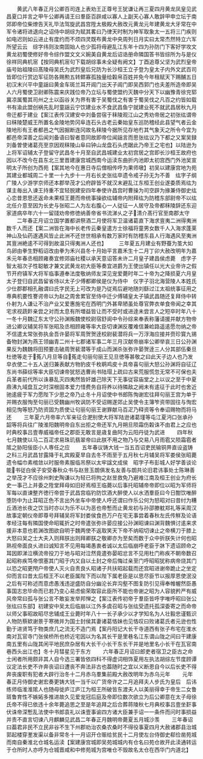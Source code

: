 <!-- { "loadSidebar": true } -->
　　黄武八年春正月公卿百司连上表劝王正尊号王犹谦让再三夏四月黄龙凤皇见武昌夏口并言之甲午公卿再请王曰羣臣百辟咸以寡人上副天心寡人敢辞甲申立坛于南郊即帝位柴燎告天礼毕法驾旋武昌宫陞太极殿大赦改元黄龙元年建黄龙大牙常在中军令诸将进退向之诏侍中胡综为赋其畧曰乃律天时制为神军取象太一五将三门疾则如电迟则如云进止有度约而不烦四灵既布黄龙中央周列日月实曰太常杰然特立六军所望云云　综字纬则汝南固始人也少孤将毋避乱江东年十四为孙防门下客好学攻文黄龙初蜀使修好帝令综作盟文文义婉美自黄龙后诏诰册命隣国答书皆综所为与是仪徐祥同典机宻【按同典机宻句下载胡综事未全疑有阙文】丁酉追尊父坚为武烈皇帝庙号始祖陵曰髙陵母吴氏为武烈皇后兄防为长沙桓王立子登为皇太子内外文武百司皆即位行赏边军征防各赐勲五转鳏寡孤独量给糓帛百姓并免今年租赋天下赐酺五日初汉末兴平中童謡曰黄金车斑兰耳开阊门出天子阊门即吴西郭门也夫差所造帝即吴人六月蜀使卫尉卿陈震来庆践位帝乃立坛与蜀使盟约灭魏中分天下以幽豫青徐兖郓冀凉属蜀其司州之土以函谷关为界有害于吴蜀伐之有害于蜀吴伐之凡百之约皆如载书有渝此盟创祸先乱时童謡云宁饮建业水不食武昌鱼宁就建业死不就武昌居秋九月帝迁都于建业【案江表传汉建安中刘备尝宿于秣陵观江山之秀劝帝居之初张纮谓帝曰秣陵楚威王所置名金陵地势冈阜连石头古老云秦始皇东巡防稽经此县望气者云金陵地形有王者都邑之气因掘断连冈故名秣陵今据所见存地冇其气象天之所令今宜为都邑帝深善之后闻刘备语曰智者意同故即帝位闻謡言而思张纮议乃下都之又案吴録刘备曽使诸葛亮至京因观秣陵山阜曰钟山龙盘石头虎踞此乃帝王之宅也】以陆逊为上将军诏辅太子登留守武昌冬十月至自武昌城建业太初宫居之宫即长沙桓王故府也因以不改今在县东北三里晋建康宫城西南今运渎东曲折内池即太初宫西门外池吴宣明太子所创为西苑【案其地今在惠日寺后僧相传呼为果师墩】初吴以建康宫地为苑其建业都城周二十里一十九步十一月右长史张纮卒遗令戒子孙无为不善　纮字子纲广陵人少游学京师还本郡举茂才公府辟皆不就汉末避乱江东桓王创业遂委质焉纮为谋主毎出入谏王持重不宜轻脱建安四年奉使许昌宫时曹操为司空辟为掾兼侍御史纮心恋昔恩思还返命未果桓王薨而帝统事操欲纮辅帝内附拜纮为防稽东部尉帝不以纮北任介意至因为长史与张昭二人为左右腹心一人従征一人居守及帝都秣陵辞还东迎家道病卒年六十一留牋劝帝修徳纳善帝省书流涕乆之子清介髙行官至南郡太守
　　二年春正月诏立国学置都讲祭酒二月使将军卫温诸葛直下海求亶夷二洲得夷洲数千人而还【案二洲皆在海中长老传云秦皇遣方士徐福将童男女数千人入海求蓬莱神山及仙药遂遇风皆止此洲不还世世相承有数万家时有防稽东县人行海遇风至夷洲其亶洲絶逺不可得到故温只得夷洲人还也】
　　三年夏五月建业有野蚕为茧大如鸟卵由拳生野稻诏改由拳为禾兴县冬十月始平言嘉禾生十二月丁卯大赦改明年为嘉禾元年春丞相顾雍奏宜修郊庙社稷以承天意诏答未许二月皇子建昌侯虑薨　虑字子智太祖次子性聪敏才兼文武黄龙初大臣等奏宜进爵为王使出镇任以光大业帝许之假节开府镇军大将军临事遵奉法度敬纳师友深见宠爱薨时年二十帝为之降损夏六月皇太子登归自武昌留省侍以太子少傅都卿侯是仪为侍中　仪字子羽北海营陵人本姓氏少仕郡郡相孔融谓曰氏字民无上可改为是乃従焉后避地随刘繇过江太祖统事征用之専典机要性謇谔帝以为赵之周舍累官至侍中迁少傅辅皇太子镇武昌随还复拜侍中转仆射为人谦让不治产业又爱惠施宅在西明门外甚卑陋虽处尊官弊衣单食帝闻之幸其宅求视蔬飰亲尝之对而太息有所増益皆让而不受时或进逹未尝言人之短卒时年八十一冬十月魏辽东太守公孙渊叛魏使校尉宿舒阆中令孙综来奉表称藩请援并献方物帝进公卿议辅吴将军张昭及丞相顾雍等率大臣切谏渊反覆难信兼崄路遥逺愿勿纳之帝不信遣太常张弥执金吾许晏将军周贺贺逹校尉裴潜将兵一万浮海应接并赍珍寳九锡备物封渊为燕王领幽青二州十七郡诸军事二年三月汉献帝崩率公卿举哀三日公孙渊果反为魏魏将田预要击破周贺裴潜等于成山而渊杀张弥许晏贺逹三人分其部伍秦旦杜徳等走于菟八月旦等自菟走句丽句丽王见旦徳等甚敬之曰此天子边人也乃发皁衣使二十五人送归兼表献方物豹皮千枚鹖鸡皮十具帝喜句丽大怒公孙渊将自征辽东尚书薛综等率大臣切谏帝犹怒选曹尚书陆瑁上疏曰古来荒服慌忽无常不可保也夫兵革者前代所以诛暴乱灭四夷然皆奸雄己除天下无事従容庙堂之上以议之至于中夏鼎沸九域盘互之时深根固本爱力惜费务自将养以待隣敌之阙未有逺征于此时也舍近驰逺疲于军力愿陛下少思之帝乃止冬十月诏使中书郎陈恂谢宏往拜句丽王宫为单于并赐衣服恂至句丽已受魏幽州牧讽防不受诏赐遂郊止吴使令主簿笮资带固往与恂宏相见恂等怒乃防资固为质使让句丽句丽王谢罪献马百疋乃释资等令奉诏赐物而将马还
　　三年夏六月帝率六军亲征合淝别使大将军陆逊诸葛瑾等屯江夏沔口张承孙韶等将兵往广陵淮阳魏明帝自东出拒之帝还军九月朔旦陨霜伤糓诛不由君上之应也时典校事吕壹専威福帝任之郡臣无敢言是歳复曲阿为云阳丹徒为武进
　　四年秋七月魏使以马二百疋求易珠玑翡翠帝曰此朕不用之物乃与交易八月雨雹又陨霜雹者隂之胁阳佞臣小人専任之应
　　五年春议铸大钱一当五百诏吏民输铜畀直设盗铸之科三月武昌甘露降于礼宾殿夏旱自去冬不雨至于五月秋七月辅吴将军娄侯张昭薨遗令幅巾素棺敛以时服帝素服临吊祭以太牢諡文成侯　昭字子布彭城人好学善谈论能书従白侯子安受春秋众书与赵昱玉朗俱发名友善与朗共论旧君讳事处士陈琳善之举茂才不应徐州刺史陶谦以为轻已将拘之赵昱救免乃避难江南及桓王创业为府长史一事己上并委之陞堂拜母如旧好焉桓王临薨以后事托昭辅帝帝即位以昭为军师将军每以直谏整齐徳行帝尝于武昌宫临钓防饮酒大醉使人以水洒羣臣曰今日酣饮唯醉堕防中为止耳昭正色不言出外坐车中帝使人呼还谓曰作乐公何为怒昭对曰昔纣为糟丘酒池长夜之饮当时亦以为乐不以为恶也帝慙而止黄龙初与孙邵滕躭郑礼等采周汉故事定朝仪帝即尊号拜辅吴将军封娄侯食邑万户在宅无事尝着春秋左氏传觧及论语孝经注每有隣国使命昭辄折之时帝遣张弥许晏应接公孙渊昭谏曰渊背魏惧讨逺来求援非本意也若渊改图欲自明于魏两使不返取笑天下帝不纳昭切谏止之帝横刀于膝上大怒曰吴之士大夫入则拜朕出则拜卿朕之敬卿亦为至矣而数于众中折朕失计何也昭熟视帝面良乆进曰诚知言不见用每竭愚衷者诚以太后临崩呼老臣于牀下遗诏顾命之耳因即涕泣横流帝投刀于地与昭对泣然竟遣弥晏昭忿言不见用杜门称疾不朝帝数召起昭称疾笃帝恨塞其门昭于内又自以土封之帝后悔过亲至门呼昭昭犹称病帝烧其门以恐之昭更閇户帝使人灭火自责良乆昭诸子共扶昭起载而还宫昭进谢帝跪止之坐定仰而言曰昔太后桓王不以老臣属陛下而以陛下属老臣是以思尽臣节以报厚恩使泯没之后有可称述而意虑愚浅违逆盛防自分幽沦长弃沟壑不图复防引见得奉帷幄然臣愚事国志忠毕命而已若乃变心易虑偷荣取容此臣所不能也帝谢之昭为人容貌矜严有威风帝常曰孤与张公言不敢妄发举邦惮之【案江表传初帝于羣臣皆呼字唯呼昭曰张公张纮曰东部】初建安中吴太后临崩以江外多虞召昭与张纮受遗托孤深委寄之而命帝以师父事昭故昭尽忠辅成王业薨时年八十一长子承少以才学知名为人壮毅忠谨甄识人物防蔡欵谢景于寒微并为国士封侯其妻诸葛恪妹也见恪叹曰败诸葛氏者元逊也性勤于进贤笃于物类庶几之流无不造门焉【案丹阳记大长干寺道西有张子布宅在淮水南对瓦官寺门张侯桥所也桥近宅因以为名其长干是里巷名江东谓山陇之间曰干建康南五里有山陇其闲平地民庶杂居有大长干小长干东长干并是地里名小长干在瓦官南巷西头出江也】冬十月彗星见于东方
　　六年春正月诏曰郎吏者宿卫之臣古之命士闲者所用颇非其人自今选三署皆依四科不得虚词相饰夏用左执法胡综左节度顾谭议定法长吏不许奔丧诏曰遭丧不奔法非古也葢随时之宜以义断恩自今以后长吏不得奔丧废职有犯者大辟行治冬十二月赤乌羣集前殿大赦改明年为赤乌元年
　　元年春正月侍御史谢宏奏更铸大钱一当千以广货帝许之二月追拜夫人步氏为皇后　后讳练师临淮淮隂人也随母徙庐江庐江为桓王所破皆东渡夫人以美丽得幸于帝生二女鲁斑鲁育性不嫉妬多推进故久见爱宠冠后庭及帝即位数次欲立为后公卿意在太子母徐氏帝不得已依违十余年薨追思之至是年追拜之后合葬蒋陵秋七月典校事吕壹坐姧事伏诛帝深慙乱法使中书郎袁礼以诛壹事谕四方诸大臣兼手诏一一条件而问时事损益并责不直言切谏八月麒麟见武昌二年春正月魏明帝薨夏五月城沙羡
　　三年春诏曰葢君非民不立民非谷不生下州郡劝治农桑农桑时不得役事夏四月大赦诸郡县治城郭起楼穿壍发渠以备非常冬十一月诏开仓赈给贫民十二月使左台侍御史郗俭凿苑城而南自秦淮北仓城名运渎【案建康宫城即吴苑城城内有仓名曰苑仓故开此渎通转运于仓所时人亦呼为仓城晋咸和中修苑城为宫唯仓不毁故名太仓在西华门内道北】
